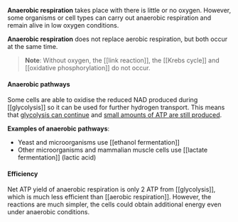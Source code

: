 **Anaerobic respiration** takes place with there is little or no oxygen. However, some organisms or cell types can carry out anaerobic respiration and remain alive in low oxygen conditions.

**Anaerobic respiration** does not replace aerobic respiration, but both occur at the same time. 

> **Note**:
> Without oxygen, the [[link reaction]], the [[Krebs cycle]] and [[oxidative phosphorylation]] do not occur.

#### Anaerobic pathways
Some cells are able to oxidise the reduced NAD produced during [[glycolysis]] so it can be used for further hydrogen transport. This means that <u>glycolysis can continue</u> and <u>small amounts of ATP are still produced</u>.

**Examples of anaerobic pathways**:
- Yeast and microorganisms use [[ethanol fermentation]]
- Other microorganisms and mammalian muscle cells use [[lactate fermentation]] (lactic acid)

#### Efficiency
Net ATP yield of anaerobic respiration is only 2 ATP from [[glycolysis]], which is much less efficient than [[aerobic respiration]]. However, the reactions are much simpler, the cells could obtain additional energy even under anaerobic conditions.
